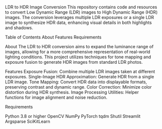 LDR to HDR Image Conversion
This repository contains code and resources to convert Low Dynamic Range (LDR) images to High Dynamic Range (HDR) images. The conversion leverages multiple LDR exposures or a single LDR image to synthesize HDR data, enhancing visual details in both highlights and shadows.

Table of Contents
About
Features
Requirements

About
The LDR to HDR conversion aims to expand the luminance range of images, allowing for a more comprehensive representation of real-world lighting conditions. This project utilizes techniques for tone mapping and exposure fusion to generate HDR images from standard LDR photos.

Features
Exposure Fusion: Combine multiple LDR images taken at different exposures.
Single-Image HDR Approximation: Generate HDR from a single LDR image.
Tone Mapping: Convert HDR data into displayable formats, preserving contrast and dynamic range.
Color Correction: Minimize color distortion during HDR synthesis.
Image Processing Utilities: Helper functions for image alignment and noise reduction.

Requirements

Python 3.8 or higher
OpenCV
NumPy
PyTorch
tqdm
Shutil
Streamlit
Argsparse
SciKitLearn

